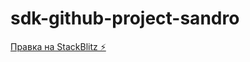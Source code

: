 # sdk-github-project-sandro

[Правка на StackBlitz ⚡️](https://stackblitz.com/edit/sdk-github-project-sandro)